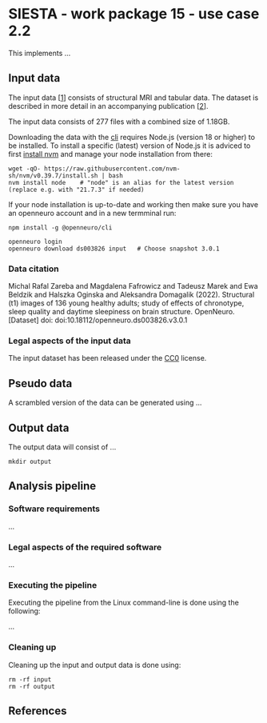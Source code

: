 # SIESTA - work package 15 - use case 2.2

This implements ...

## Input data

The input data [[1]] consists of structural MRI and tabular data. The dataset is described in more detail in an accompanying publication [[2]].

The input data consists of 277 files with a combined size of 1.18GB.

Downloading the data with the [cli](https://docs.openneuro.org/packages/openneuro-cli.html) requires Node.js (version 18 or higher) to be installed. To install a specific (latest) version of Node.js it is adviced to first [install nvm](https://github.com/nvm-sh/nvm?tab=readme-ov-file#installing-and-updating) and manage your node installation from there:

```console
wget -qO- https://raw.githubusercontent.com/nvm-sh/nvm/v0.39.7/install.sh | bash
nvm install node    # "node" is an alias for the latest version (replace e.g. with "21.7.3" if needed)
```

If your node installation is up-to-date and working then make sure you have an openneuro account and in a new termminal run:

```console
npm install -g @openneuro/cli

openneuro login
openneuro download ds003826 input   # Choose snapshot 3.0.1
```

### Data citation

Michal Rafal Zareba and Magdalena Fafrowicz and Tadeusz Marek and Ewa Beldzik and Halszka Oginska and Aleksandra Domagalik (2022). Structural (t1) images of 136 young healthy adults; study of effects of chronotype, sleep quality and daytime sleepiness on brain structure. OpenNeuro. [Dataset] doi: doi:10.18112/openneuro.ds003826.v3.0.1

### Legal aspects of the input data

The input dataset has been released under the [CC0](https://spdx.org/licenses/CC0-1.0.html) license.

## Pseudo data

A scrambled version of the data can be generated using ...

## Output data

The output data will consist of ...

```console
mkdir output
```

## Analysis pipeline

### Software requirements

...

### Legal aspects of the required software

...

### Executing the pipeline

Executing the pipeline from the Linux command-line is done using the following:

...

### Cleaning up

Cleaning up the input and output data is done using:

```console
rm -rf input
rm -rf output
```

## References

[1]: https://doi.org/10.18112/openneuro.ds003826.v3.0.1
[2]: https://doi.org/10.1080/09291016.2021.1990501
